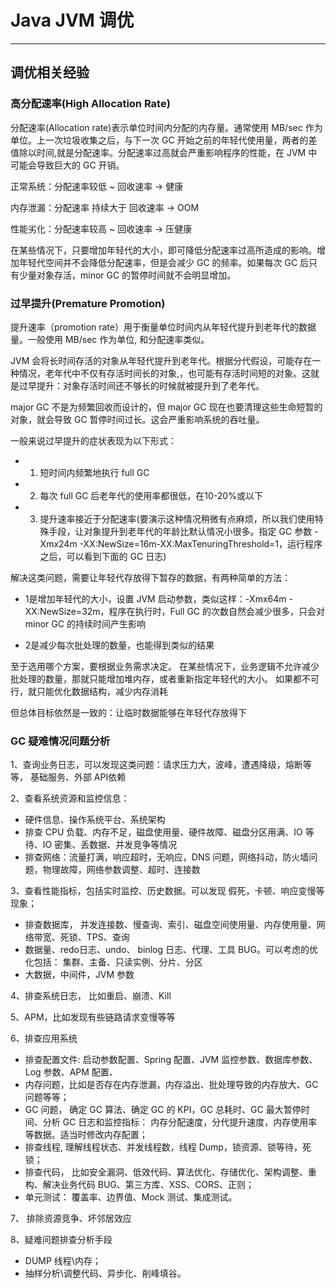 # Java JVM 调优
***
## 调优相关经验
### 高分配速率(High Allocation Rate)
分配速率(Allocation rate)表示单位时间内分配的内存量。通常使用 MB/sec 作为单位。上一次垃圾收集之后，与下一次 GC 开始之前的年轻代使用量，两者的差值除以时间,就是分配速率。分配速率过高就会严重影响程序的性能，在 JVM 中可能会导致巨大的 GC 开销。

正常系统：分配速率较低 ~ 回收速率 -> 健康

内存泄漏：分配速率 持续大于 回收速率 -> OOM

性能劣化：分配速率较高 ~ 回收速率 -> 压健康

在某些情况下，只要增加年轻代的大小，即可降低分配速率过高所造成的影响。增加年轻代空间并不会降低分配速率，但是会减少 GC 的频率。如果每次 GC 后只有少量对象存活，minor GC 的暂停时间就不会明显增加。

### 过早提升(Premature Promotion)
提升速率（promotion rate）用于衡量单位时间内从年轻代提升到老年代的数据量。一般使用 MB/sec 作为单位, 和分配速率类似。

JVM 会将长时间存活的对象从年轻代提升到老年代。根据分代假设，可能存在一种情况，老年代中不仅有存活时间长的对象,，也可能有存活时间短的对象。这就是过早提升：对象存活时间还不够长的时候就被提升到了老年代。

major GC 不是为频繁回收而设计的，但 major GC 现在也要清理这些生命短暂的对象，就会导致 GC 暂停时间过长。这会严重影响系统的吞吐量。

一般来说过早提升的症状表现为以下形式：

- 1. 短时间内频繁地执行 full GC
- 2. 每次 full GC 后老年代的使用率都很低，在10-20%或以下
- 3. 提升速率接近于分配速率(要演示这种情况稍微有点麻烦，所以我们使用特殊手段，让对象提升到老年代的年龄比默认情况小很多。指定 GC 参数 -Xmx24m -XX:NewSize=16m-XX:MaxTenuringThreshold=1，运行程序之后，可以看到下面的 GC 日志)

解决这类问题，需要让年轻代存放得下暂存的数据，有两种简单的方法：

- 1是增加年轻代的大小，设置 JVM 启动参数，类似这样：-Xmx64m -XX:NewSize=32m，程序在执行时，Full GC 的次数自然会减少很多，只会对 minor GC 的持续时间产生影响

- 2是减少每次批处理的数量，也能得到类似的结果

至于选用哪个方案，要根据业务需求决定。 在某些情况下，业务逻辑不允许减少批处理的数量，那就只能增加堆内存，或者重新指定年轻代的大小。 如果都不可行，就只能优化数据结构，减少内存消耗

但总体目标依然是一致的：让临时数据能够在年轻代存放得下

### GC 疑难情况问题分析
1、查询业务日志，可以发现这类问题：请求压力大，波峰，遭遇降级，熔断等等， 基础服务、外部 API依赖 

2、查看系统资源和监控信息：

- 硬件信息、操作系统平台、系统架构
- 排查 CPU 负载、内存不足，磁盘使用量、硬件故障、磁盘分区用满、IO 等待、IO 密集、丢数据、并发竞争等情况
- 排查网络：流量打满，响应超时，无响应，DNS 问题，网络抖动，防火墙问题，物理故障，网络参数调整、超时、连接数

3、查看性能指标，包括实时监控、历史数据。可以发现 假死，卡顿、响应变慢等现象；

- 排查数据库， 并发连接数、慢查询、索引、磁盘空间使用量、内存使用量、网络带宽、死锁、TPS、查询
- 数据量、redo日志、undo、 binlog 日志、代理、工具 BUG。可以考虑的优化包括： 集群、主备、只读实例、分片、分区
- 大数据，中间件，JVM 参数

4、排查系统日志， 比如重启、崩溃、Kill 

5、APM，比如发现有些链路请求变慢等等

6、排查应用系统

- 排查配置文件: 启动参数配置、Spring 配置、JVM 监控参数、数据库参数、Log 参数、APM 配置、
- 内存问题，比如是否存在内存泄漏，内存溢出、批处理导致的内存放大、GC 问题等等；
- GC 问题， 确定 GC 算法、确定 GC 的 KPI，GC 总耗时、GC 最大暂停时间、分析 GC 日志和监控指标： 内存分配速度，分代提升速度，内存使用率等数据。适当时修改内存配置；
- 排查线程, 理解线程状态、并发线程数，线程 Dump，锁资源、锁等待，死锁；
- 排查代码， 比如安全漏洞、低效代码、算法优化、存储优化、架构调整、重构、解决业务代码 BUG、第三方库、XSS、CORS、正则；
- 单元测试： 覆盖率、边界值、Mock 测试、集成测试。

7、 排除资源竞争、坏邻居效应

8、疑难问题排查分析手段

- DUMP 线程\内存；
- 抽样分析\调整代码、异步化、削峰填谷。